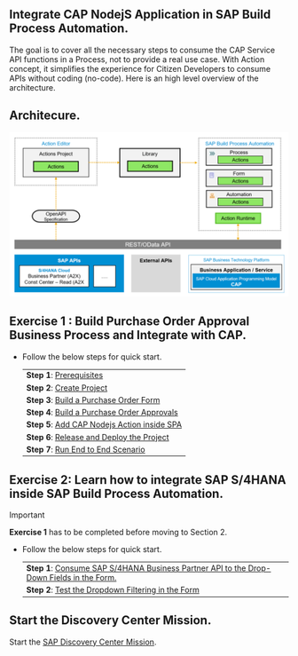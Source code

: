 ## Integrate CAP NodejS Application in SAP Build Process Automation.

The goal is to cover all the necessary steps to consume the CAP Service API functions in a Process, not to provide a real use case. With Action concept, it simplifies the experience for Citizen Developers to consume APIs without coding (no-code). Here is an high level overview of the architecture.

## Architecure.

![](./images/arch.png)

## Exercise 1 : Build Purchase Order Approval Business Process and Integrate with CAP.

* Follow the below steps for quick start.

    |    | 
    | ----------- |
    | **Step 1**: [Prerequisites](./prerequisites/README.md) |
    | **Step 2**: [Create Project](./createprocess/README.md) |
    | **Step 3**: [Build a Purchase Order Form](./form/README.md) |
    | **Step 4**: [Build a Purchase Order Approvals](./approval/README.md)  |
    | **Step 5**: [Add CAP Nodejs Action inside SPA](./action/README.md)|
    | **Step 6**: [Release and Deploy the Project](./deploy/README.md) |
    | **Step 7**: [Run End to End Scenario](./e2e/README.md) |

##  Exercise 2: Learn how to integrate SAP S/4HANA inside SAP Build Process Automation.

> [!IMPORTANT]  
> **Exercise 1** has to be completed before moving to Section 2.

* Follow the below steps for quick start.

    |   | 
    | ----------- |
    | **Step 1**: [Consume SAP S/4HANA Business Partner API to the Drop-Down Fields in the Form.](./s4hana/README.md) |
    | **Step 2**: [Test the Dropdown Filtering in the Form](./s4hane2e/README.md) |


## Start the Discovery Center Mission.

Start the [SAP Discovery Center Mission](https://discovery-center.cloud.sap/missiondetail/4163/4406).
[](../workshops/clean-core-extensibility-cap/setup/s4hana-cloud-config.md)